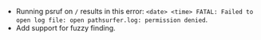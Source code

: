 * Running psruf on `/` results in this error: `<date> <time> FATAL: Failed to open log file: open pathsurfer.log: permission denied`.
* Add support for fuzzy finding.
